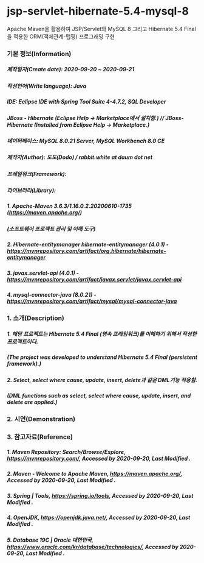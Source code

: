 # jsp-servlet-hibernate-5.4-mysql-8
Apache Maven을 활용하여 JSP/Servlet와 MySQL 8 그리고 Hibernate 5.4 Final을 적용한 ORM(객체관계-맵핑) 프로그래밍 구현

### 기본 정보(Information)
##### 제작일자(Create date): 2020-09-20 ~ 2020-09-21
##### 작성언어(Write language): Java
##### IDE: Eclipse IDE with Spring Tool Suite 4-4.7.2, SQL Developer
##### JBoss - Hibernate (Eclipse Help -> Marketplace에서 설치함.) // JBoss-Hibernate (Installed from Eclipse Help -> Marketplace.)
##### 데이터베이스: MySQL 8.0.21 Server, MySQL Workbench 8.0 CE
##### 제작자(Author): 도도(Dodo) / rabbit.white at daum dot net
##### 프레임워크(Framework): 
##### 라이브러리(Library): 
##### 1. Apache-Maven 3.6.3/1.16.0.2.20200610-1735 (https://maven.apache.org/)
##### (소프트웨어 프로젝트 관리 및 이해 도구)
##### 2. Hibernate-entitymanager hibernate-entitymanager (4.0.1) - https://mvnrepository.com/artifact/org.hibernate/hibernate-entitymanager
##### 3. javax.servlet-api (4.0.1) - https://mvnrepository.com/artifact/javax.servlet/javax.servlet-api
##### 4. mysql-connector-java (8.0.21) - https://mvnrepository.com/artifact/mysql/mysql-connector-java

### 1. 소개(Description)
##### 1. 해당 프로젝트는 Hibernate 5.4 Final (영속 프레임워크)를 이해하기 위해서 작성한 프로젝트이다.
##### (The project was developed to understand Hibernate 5.4 Final (persistent framework).)
##### 2. Select, select where cause, update, insert, delete과 같은 DML기능 적용함.
##### (DML functions such as select, select where cause, update, insert, and delete are applied.)

### 2. 시연(Demonstration)

### 3. 참고자료(Reference)
##### 1. Maven Repository: Search/Browse/Explore, https://mvnrepository.com/, Accessed by 2020-09-20, Last Modified .
##### 2. Maven - Welcome to Apache Maven, https://maven.apache.org/, Accessed by 2020-09-20, Last Modified .
##### 3. Spring | Tools, https://spring.io/tools, Accessed by 2020-09-20, Last Modified .
##### 4. OpenJDK, https://openjdk.java.net/, Accessed by 2020-09-20, Last Modified .
##### 5. Database 19C | Oracle 대한민국, https://www.oracle.com/kr/database/technologies/, Accessed by 2020-09-20, Last Modified .
